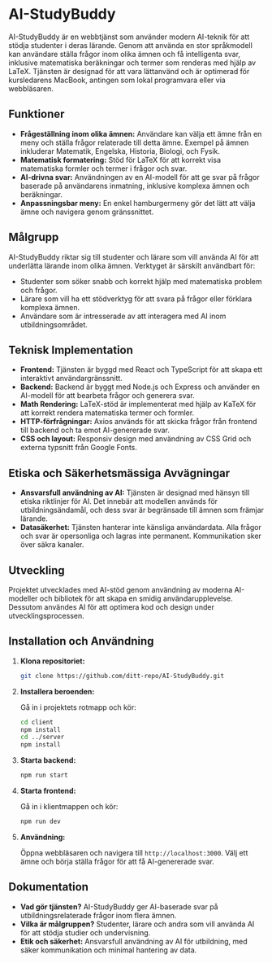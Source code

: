 



# AI-StudyBuddy

AI-StudyBuddy är en webbtjänst som använder modern AI-teknik för att stödja studenter i deras lärande. Genom att använda en stor språkmodell kan användare ställa frågor inom olika ämnen och få intelligenta svar, inklusive matematiska beräkningar och termer som renderas med hjälp av LaTeX. Tjänsten är designad för att vara lättanvänd och är optimerad för kursledarens MacBook, antingen som lokal programvara eller via webbläsaren.

## Funktioner

- **Frågeställning inom olika ämnen:** Användare kan välja ett ämne från en meny och ställa frågor relaterade till detta ämne. Exempel på ämnen inkluderar Matematik, Engelska, Historia, Biologi, och Fysik.
- **Matematisk formatering:** Stöd för LaTeX för att korrekt visa matematiska formler och termer i frågor och svar.
- **AI-drivna svar:** Användningen av en AI-modell för att ge svar på frågor baserade på användarens inmatning, inklusive komplexa ämnen och beräkningar.
- **Anpassningsbar meny:** En enkel hamburgermeny gör det lätt att välja ämne och navigera genom gränssnittet.

## Målgrupp

AI-StudyBuddy riktar sig till studenter och lärare som vill använda AI för att underlätta lärande inom olika ämnen. Verktyget är särskilt användbart för:

- Studenter som söker snabb och korrekt hjälp med matematiska problem och frågor.
- Lärare som vill ha ett stödverktyg för att svara på frågor eller förklara komplexa ämnen.
- Användare som är intresserade av att interagera med AI inom utbildningsområdet.

## Teknisk Implementation

- **Frontend:** Tjänsten är byggd med React och TypeScript för att skapa ett interaktivt användargränssnitt.
- **Backend:** Backend är byggt med Node.js och Express och använder en AI-modell för att bearbeta frågor och generera svar.
- **Math Rendering:** LaTeX-stöd är implementerat med hjälp av KaTeX för att korrekt rendera matematiska termer och formler.
- **HTTP-förfrågningar:** Axios används för att skicka frågor från frontend till backend och ta emot AI-genererade svar.
- **CSS och layout:** Responsiv design med användning av CSS Grid och externa typsnitt från Google Fonts.

## Etiska och Säkerhetsmässiga Avvägningar

- **Ansvarsfull användning av AI:** Tjänsten är designad med hänsyn till etiska riktlinjer för AI. Det innebär att modellen används för utbildningsändamål, och dess svar är begränsade till ämnen som främjar lärande.
- **Datasäkerhet:** Tjänsten hanterar inte känsliga användardata. Alla frågor och svar är opersonliga och lagras inte permanent. Kommunikation sker över säkra kanaler.

## Utveckling

Projektet utvecklades med AI-stöd genom användning av moderna AI-modeller och bibliotek för att skapa en smidig användarupplevelse. Dessutom användes AI för att optimera kod och design under utvecklingsprocessen.

## Installation och Användning

1. **Klona repositoriet:**

   ```bash
   git clone https://github.com/ditt-repo/AI-StudyBuddy.git
   ```

2. **Installera beroenden:**

   Gå in i projektets rotmapp och kör:

   ```bash
   cd client
   npm install
   cd ../server
   npm install
   ```

3. **Starta backend:**

   ```bash
   npm run start
   ```

4. **Starta frontend:**

   Gå in i klientmappen och kör:

   ```bash
   npm run dev
   ```

5. **Användning:**

   Öppna webbläsaren och navigera till `http://localhost:3000`. Välj ett ämne och börja ställa frågor för att få AI-genererade svar.

## Dokumentation

- **Vad gör tjänsten?** AI-StudyBuddy ger AI-baserade svar på utbildningsrelaterade frågor inom flera ämnen.
- **Vilka är målgruppen?** Studenter, lärare och andra som vill använda AI för att stödja studier och undervisning.
- **Etik och säkerhet:** Ansvarsfull användning av AI för utbildning, med säker kommunikation och minimal hantering av data.



